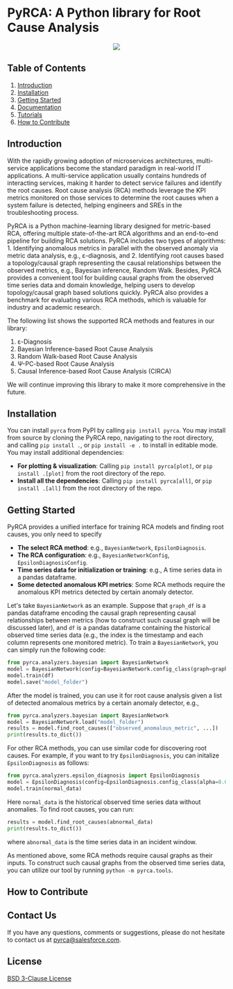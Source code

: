 # PyRCA: A Python library for Root Cause Analysis
<div align="center">
  <a href="#">
  <img src="https://img.shields.io/badge/Python-3.7, 3.8, 3.9, 3.10-blue">
  </a>
</div>

## Table of Contents
1. [Introduction](#introduction)
2. [Installation](#installation)
3. [Getting Started](#getting-started)
4. [Documentation](https://xxx)
5. [Tutorials](https://xxx)
6. [How to Contribute](#how-to-contribute)

## Introduction

With the rapidly growing adoption of microservices architectures, multi-service applications become the standard 
paradigm in real-world IT applications. A multi-service application usually contains hundreds of interacting 
services, making it harder to detect service failures and identify the root causes. Root cause analysis (RCA) 
methods leverage the KPI metrics monitored on those services to determine the root causes when a system failure 
is detected, helping engineers and SREs in the troubleshooting process.

PyRCA is a Python machine-learning library designed for metric-based RCA, offering multiple state-of-the-art RCA
algorithms and an end-to-end pipeline for building RCA solutions. PyRCA includes two types of algorithms: 1. 
Identifying anomalous metrics in parallel with the observed anomaly via metric data analysis, e.g., ε-diagnosis,
and 2. Identifying root causes based a topology/causal graph representing the causal relationships between 
the observed metrics, e.g., Bayesian inference, Random Walk. Besides, PyRCA provides a convenient tool
for building causal graphs from the observed time series data and domain knowledge, helping users to develop
topology/causal graph based solutions quickly. PyRCA also provides a benchmark for evaluating various RCA
methods, which is valuable for industry and academic research.

The following list shows the supported RCA methods and features in our library:
1. ε-Diagnosis
2. Bayesian Inference-based Root Cause Analysis
3. Random Walk-based Root Cause Analysis
4. Ψ-PC-based Root Cause Analysis
5. Causal Inference-based Root Cause Analysis (CIRCA)

We will continue improving this library to make it more comprehensive in the future.

## Installation

You can install ``pyrca`` from PyPI by calling ``pip install pyrca``. You may install from source by
cloning the PyRCA repo, navigating to the root directory, and calling
``pip install .``, or ``pip install -e .`` to install in editable mode. You may install additional dependencies:

- **For plotting & visualization**: Calling ``pip install pyrca[plot]``, or ``pip install .[plot]`` from the
  root directory of the repo.
- **Install all the dependencies**: Calling ``pip install pyrca[all]``, or ``pip install .[all]`` from the
  root directory of the repo.

## Getting Started

PyRCA provides a unified interface for training RCA models and finding root causes, you only need
to specify 

- **The select RCA method**: e.g., ``BayesianNetwork``, ``EpsilonDiagnosis``.
- **The RCA configuration**: e.g., ``BayesianNetworkConfig``, ``EpsilonDiagnosisConfig``.
- **Time series data for initialization or training**: e.g., A time series data in a 
  pandas dataframe.
- **Some detected anomalous KPI metrics**: Some RCA methods require the anomalous KPI metrics detected by
  certain anomaly detector.

Let's take ``BayesianNetwork`` as an example. Suppose that ``graph_df`` is a pandas dataframe encoding
the causal graph representing causal relationships between metrics (how to construct such causal graph
will be discussed later), and ``df`` is a pandas dataframe containing the historical observed time series 
data (e.g., the index is the timestamp and each column represents one monitored metric). To train a 
``BayesianNetwork``, you can simply run the following code:

```python
from pyrca.analyzers.bayesian import BayesianNetwork
model = BayesianNetwork(config=BayesianNetwork.config_class(graph=graph_df))
model.train(df)
model.save("model_folder")
```

After the model is trained, you can use it for root cause analysis given a list of detected anomalous
metrics by a certain anomaly detector, e.g.,

```python
from pyrca.analyzers.bayesian import BayesianNetwork
model = BayesianNetwork.load("model_folder")
results = model.find_root_causes(["observed_anomalous_metric", ...])
print(results.to_dict())
```

For other RCA methods, you can use similar code for discovering root causes. For example, if you want
to try ``EpsilonDiagnosis``, you can initalize ``EpsilonDiagnosis`` as follows:

```python
from pyrca.analyzers.epsilon_diagnosis import EpsilonDiagnosis
model = EpsilonDiagnosis(config=EpsilonDiagnosis.config_class(alpha=0.01))
model.train(normal_data)
```

Here ``normal_data`` is the historical observed time series data without anomalies. To find root causes,
you can run:

```python
results = model.find_root_causes(abnormal_data)
print(results.to_dict())
```

where ``abnormal_data`` is the time series data in an incident window.

As mentioned above, some RCA methods require causal graphs as their inputs. To construct such causal
graphs from the observed time series data, you can utilize our tool by running ``python -m pyrca.tools``.



## How to Contribute

## Contact Us
If you have any questions, comments or suggestions, please do not hesitate to contact us at pyrca@salesforce.com.

## License
[BSD 3-Clause License](LICENSE)

